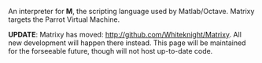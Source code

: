 An interpreter for **M**, the scripting language used by Matlab/Octave. Matrixy targets the Parrot Virtual Machine.

**UPDATE**: Matrixy has moved: http://github.com/Whiteknight/Matrixy. All new development will happen there instead. This page will be maintained for the forseeable future, though will not host up-to-date code.